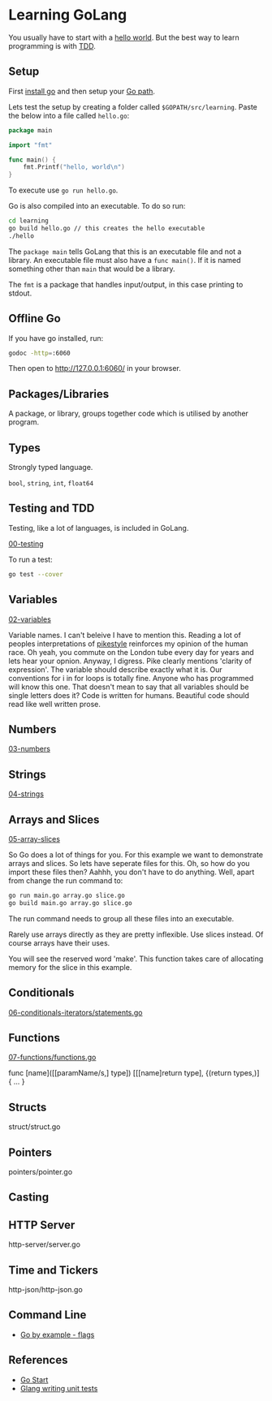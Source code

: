 # Learning GoLang

You usually have to start with a [hello world](/01-hello/hello.go). But the best way to learn programming is with [TDD](/00-testing/first_test.go).

## Setup

First [install go](https://golang.org/doc/install) and then setup your [Go path](https://golang.org/doc/code.html#GOPATH).

Lets test the setup by creating a folder called `$GOPATH/src/learning`. Paste the below into a file called `hello.go`:

```go
package main

import "fmt"

func main() {
	fmt.Printf("hello, world\n")
}
```

To execute use `go run hello.go`.

Go is also compiled into an executable. To do so run:

```bash
cd learning
go build hello.go // this creates the hello executable
./hello
```

The `package main` tells GoLang that this is an executable file and not a library. An executable file must also have a `func main()`. If it is named something other than `main` that would be a library.

The `fmt` is a package that handles input/output, in this case printing to stdout.

## Offline Go

If you have go installed, run:

```bash
godoc -http=:6060
```

Then open to http://127.0.0.1:6060/ in your browser.

## Packages/Libraries

A package, or library, groups together code which is utilised by another program.

## Types

Strongly typed language.

`bool`, `string`, `int`, `float64`

## Testing and TDD

Testing, like a lot of languages, is included in GoLang.

[00-testing](/00-testing)

To run a test:

```bash
go test --cover
```

## Variables

[02-variables](02-variables/variabls.go)

Variable names. I can't beleive I have to mention this. Reading a lot of peoples interpretations of [pikestyle](http://doc.cat-v.org/bell_labs/pikestyle) reinforces my opinion of the human race. Oh yeah, you commute on the London tube every day for years and lets hear your opnion. Anyway, I digress. Pike clearly mentions 'clarity of expression'. The variable should describe exactly what it is. Our conventions for i in for loops is totally fine. Anyone who has programmed will know this one. That doesn't mean to say that all variables should be single letters does it? Code is written for humans. Beautiful code should read like well written prose.

## Numbers

[03-numbers](/03-numbers)

## Strings

[04-strings](/04-strings)

## Arrays and Slices

[05-array-slices](/05-array-slices)

So Go does a lot of things for you. For this example we want to demonstrate arrays and slices. So lets have seperate files for this. Oh, so how do you import these files then? Aahhh, you don't have to do anything. Well, apart from change the run command to:

```bash
go run main.go array.go slice.go
go build main.go array.go slice.go
```

The run command needs to group all these files into an executable.

Rarely use arrays directly as they are pretty inflexible. Use slices instead. Of course arrays have their uses.

You will see the reserved word 'make'. This function takes care of allocating memory for the slice in this example.

## Conditionals

[06-conditionals-iterators/statements.go](/06-conditionals-iterators)

## Functions

[07-functions/functions.go](/07-functions)

func [name]([[paramName/s,] type]) [[[name]return type], {(return types,)] {
  ...
}

## Structs

struct/struct.go

## Pointers

pointers/pointer.go

## Casting

## HTTP Server

http-server/server.go

## Time and Tickers

http-json/http-json.go

## Command Line

- [Go by example - flags](https://gobyexample.com/command-line-flags)

## References

- [Go Start](https://github.com/alco/gostart)
- [Glang writing unit tests](https://blog.alexellis.io/golang-writing-unit-tests/)
